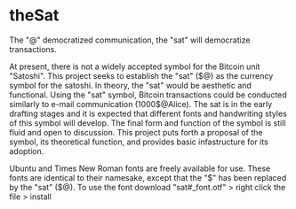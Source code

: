 # theSat
The "@" democratized communication, the "sat" will democratize transactions.


At present, there is not a widely accepted symbol for the Bitcoin unit "Satoshi". This project seeks to establish the "sat" ($@) as the currency symbol for the satoshi. In theory, the "sat" would be aesthetic and functional. Using the "sat" symbol, Bitcoin transactions could be conducted similarly to e-mail communication (1000$@Alice).
The sat is in the early drafting stages and it is expected that different fonts and handwriting styles of this symbol will develop. The final form and function of the symbol is still fluid and open to discussion.  This project puts forth a proposal of the symbol, its theoretical function, and provides basic infastructure for its adoption.

Ubuntu and Times New Roman fonts are freely available for use. These fonts are identical to their namesake, except that the "$" has been replaced by the "sat" ($@).
To use the font download "sat#_font.otf" > right click the file > install

